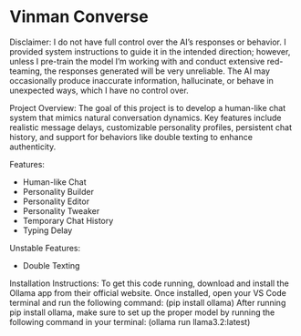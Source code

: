 # Vinman Converse

Disclaimer:
I do not have full control over the AI’s responses or behavior. I provided system instructions to guide it in the intended direction; however, unless I pre-train the model I’m working with and conduct extensive red-teaming, the responses generated will be very unreliable. The AI may occasionally produce inaccurate information, hallucinate, or behave in unexpected ways, which I have no control over.

Project Overview:
The goal of this project is to develop a human-like chat system that mimics natural conversation dynamics. Key features include realistic message delays, customizable personality profiles, persistent chat history, and support for behaviors like double texting to enhance authenticity.

Features:
* Human-like Chat
* Personality Builder
* Personality Editor
* Personality Tweaker
* Temporary Chat History
* Typing Delay

Unstable Features:
* Double Texting

Installation Instructions:
To get this code running, download and install the Ollama app from their official website. Once installed, open your VS Code terminal and run the following command: (pip install ollama) After running pip install ollama, make sure to set up the proper model by running the following command in your terminal: (ollama run llama3.2:latest)